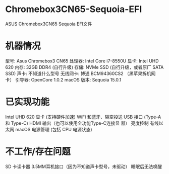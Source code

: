 # Chromebox3CN65-Sequoia-EFI
ASUS Chromebox3CN65 Sequoia EFI文件

# 机器情况

型号: Asus Chromebox3 CN65
处理器: Intel Core i7-8550U
显卡: Intel UHD 620
内存: 32GB DDR4 (自行升级)
存储: NVMe SSD (自行升级，或者原厂 SATA SSD)
声卡: 不知道什么型号
无线网卡: 博通 BCM94360CS2 （黑苹果拆机网卡）
引导器: OpenCore 1.0.2
macOS 版本: Sequoia 15.0.1

# 已实现功能

 Intel UHD 620 显卡 (支持硬件加速)
 WiFi 和蓝牙、隔空投送
 USB 接口 (Type-A 和 Type-C)
 HDMI 输出（也可以使用全功能Type-C连接显 器）
 亮度控制
 有线以太网
 macOS 电源管理 (包括 CPU 电源状态)
 # 不工作/存在问题
 
 SD 卡读卡器
 3.5MM耳机接口（因为不知道声卡型号，未驱动）
 睡眠后无法唤醒

